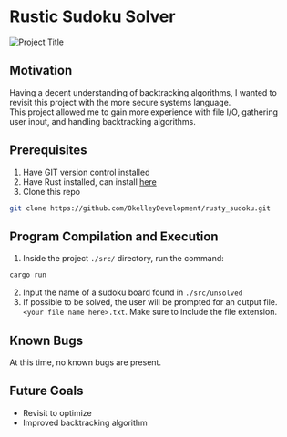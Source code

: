 # Rustic Sudoku Solver

![Project Title]("./utils/project_title.png")

## Motivation

Having a decent understanding of backtracking algorithms, I wanted to revisit
this project with the more secure systems language.  
This project allowed me to gain more experience with file I/O, gathering user
input, and handling backtracking algorithms.

## Prerequisites

1. Have GIT version control installed
2. Have Rust installed, can install [here](https://doc.rust-lang.org/book/ch01-01-installation.html)
3. Clone this repo

```bash
git clone https://github.com/OkelleyDevelopment/rusty_sudoku.git
```

## Program Compilation and Execution

1. Inside the project `./src/` directory, run the command:

```bash
cargo run
```

2. Input the name of a sudoku board found in `./src/unsolved`
3. If possible to be solved, the user will be prompted for an output file.
   `<your file name here>.txt`. Make sure to include the file extension.

## Known Bugs

At this time, no known bugs are present.

## Future Goals

- Revisit to optimize
- Improved backtracking algorithm
